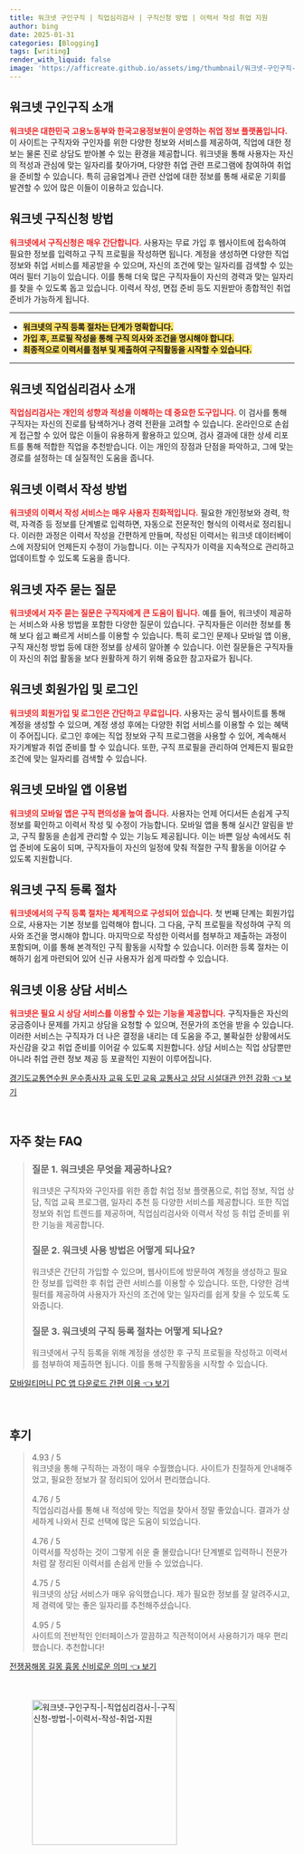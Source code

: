 ```yaml
---
title: 워크넷 구인구직 | 직업심리검사 | 구직신청 방법 | 이력서 작성 취업 지원
author: bing
date: 2025-01-31
categories: [Blogging]
tags: [writing]
render_with_liquid: false
image: 'https://afficreate.github.io/assets/img/thumbnail/워크넷-구인구직-|-직업심리검사-|-구직신청-방법-|-이력서-작성-취업-지원.webp'
---
```



<h2 id='워크넷_구인구직_소개'>워크넷 구인구직 소개</h2>

<p><b><span style="color: #ee2323;">워크넷은 대한민국 고용노동부와 한국고용정보원이 운영하는 취업 정보 플랫폼입니다.</span></b> 이 사이트는 구직자와 구인자를 위한 다양한 정보와 서비스를 제공하여, 직업에 대한 정보는 물론 진로 상담도 받아볼 수 있는 환경을 제공합니다. 워크넷을 통해 사용자는 자신의 적성과 관심에 맞는 일자리를 찾아가며, 다양한 취업 관련 프로그램에 참여하여 취업을 준비할 수 있습니다. 특히 금융업계나 관련 산업에 대한 정보를 통해 새로운 기회를 발견할 수 있어 많은 이들이 이용하고 있습니다.</p>

<h2 id='워크넷_구직신청_방법'>워크넷 구직신청 방법</h2>

<p><b><span style="color: #ee2323;">워크넷에서 구직신청은 매우 간단합니다.</span></b> 사용자는 무료 가입 후 웹사이트에 접속하여 필요한 정보를 입력하고 구직 프로필을 작성하면 됩니다. 계정을 생성하면 다양한 직업 정보와 취업 서비스를 제공받을 수 있으며, 자신의 조건에 맞는 일자리를 검색할 수 있는 여러 필터 기능이 있습니다. 이를 통해 더욱 많은 구직자들이 자신의 경력과 맞는 일자리를 찾을 수 있도록 돕고 있습니다. 이력서 작성, 면접 준비 등도 지원받아 종합적인 취업 준비가 가능하게 됩니다.</p>

<hr />

<ul>
    <li><b><span style="background-color: #ffe066;">워크넷의 구직 등록 절차는 단계가 명확합니다.</span></b></li>
    <li><b><span style="background-color: #ffe066;">가입 후, 프로필 작성을 통해 구직 의사와 조건을 명시해야 합니다.</span></b></li>
    <li><b><span style="background-color: #ffe066;">최종적으로 이력서를 첨부 및 제출하여 구직활동을 시작할 수 있습니다.</span></b></li>
</ul>

<hr />

<h2 id='워크넷_직업심리검사_소개'>워크넷 직업심리검사 소개</h2>

<p><b><span style="color: #ee2323;">직업심리검사는 개인의 성향과 적성을 이해하는 데 중요한 도구입니다.</span></b> 이 검사를 통해 구직자는 자신의 진로를 탐색하거나 경력 전환을 고려할 수 있습니다. 온라인으로 손쉽게 접근할 수 있어 많은 이들이 유용하게 활용하고 있으며, 검사 결과에 대한 상세 리포트를 통해 적합한 직업을 추천받습니다. 이는 개인의 장점과 단점을 파악하고, 그에 맞는 경로를 설정하는 데 실질적인 도움을 줍니다.</p>

<h2 id='워크넷_이력서_작성_방법'>워크넷 이력서 작성 방법</h2>

<p><b><span style="color: #ee2323;">워크넷의 이력서 작성 서비스는 매우 사용자 친화적입니다.</span></b> 필요한 개인정보와 경력, 학력, 자격증 등 정보를 단계별로 입력하면, 자동으로 전문적인 형식의 이력서로 정리됩니다. 이러한 과정은 이력서 작성을 간편하게 만들며, 작성된 이력서는 워크넷 데이터베이스에 저장되어 언제든지 수정이 가능합니다. 이는 구직자가 이력을 지속적으로 관리하고 업데이트할 수 있도록 도움을 줍니다.</p>

<h2 id='워크넷_자주_묻는_질문'>워크넷 자주 묻는 질문</h2>

<p><b><span style="color: #ee2323;">워크넷에서 자주 묻는 질문은 구직자에게 큰 도움이 됩니다.</span></b> 예를 들어, 워크넷이 제공하는 서비스와 사용 방법을 포함한 다양한 질문이 있습니다. 구직자들은 이러한 정보를 통해 보다 쉽고 빠르게 서비스를 이용할 수 있습니다. 특히 로그인 문제나 모바일 앱 이용, 구직 재신청 방법 등에 대한 정보를 상세히 알아볼 수 있습니다. 이런 질문들은 구직자들이 자신의 취업 활동을 보다 원활하게 하기 위해 중요한 참고자료가 됩니다.</p>

<h2 id='워크넷_회원가입_및_로그인'>워크넷 회원가입 및 로그인</h2>

<p><b><span style="color: #ee2323;">워크넷의 회원가입 및 로그인은 간단하고 무료입니다.</span></b> 사용자는 공식 웹사이트를 통해 계정을 생성할 수 있으며, 계정 생성 후에는 다양한 취업 서비스를 이용할 수 있는 혜택이 주어집니다. 로그인 후에는 직업 정보와 구직 프로그램을 사용할 수 있어, 계속해서 자기계발과 취업 준비를 할 수 있습니다. 또한, 구직 프로필을 관리하여 언제든지 필요한 조건에 맞는 일자리를 검색할 수 있습니다.</p>

<h2 id='워크넷_모바일_앱_이용법'>워크넷 모바일 앱 이용법</h2>

<p><b><span style="color: #ee2323;">워크넷의 모바일 앱은 구직 편의성을 높여 줍니다.</span></b> 사용자는 언제 어디서든 손쉽게 구직 정보를 확인하고 이력서 작성 및 수정이 가능합니다. 모바일 앱을 통해 실시간 알림을 받고, 구직 활동을 손쉽게 관리할 수 있는 기능도 제공됩니다. 이는 바쁜 일상 속에서도 취업 준비에 도움이 되며, 구직자들이 자신의 일정에 맞춰 적절한 구직 활동을 이어갈 수 있도록 지원합니다.</p>

<h2 id='워크넷_구직_등록_절차'>워크넷 구직 등록 절차</h2>

<p><b><span style="color: #ee2323;">워크넷에서의 구직 등록 절차는 체계적으로 구성되어 있습니다.</span></b> 첫 번째 단계는 회원가입으로, 사용자는 기본 정보를 입력해야 합니다. 그 다음, 구직 프로필을 작성하여 구직 의사와 조건을 명시해야 합니다. 마지막으로 작성한 이력서를 첨부하고 제출하는 과정이 포함되며, 이를 통해 본격적인 구직 활동을 시작할 수 있습니다. 이러한 등록 절차는 이해하기 쉽게 마련되어 있어 신규 사용자가 쉽게 따라할 수 있습니다.</p>

<h2 id='워크넷_이용_상담_서비스'>워크넷 이용 상담 서비스</h2>

<p><b><span style="color: #ee2323;">워크넷은 필요 시 상담 서비스를 이용할 수 있는 기능을 제공합니다.</span></b> 구직자들은 자신의 궁금증이나 문제를 가지고 상담을 요청할 수 있으며, 전문가의 조언을 받을 수 있습니다. 이러한 서비스는 구직자가 더 나은 결정을 내리는 데 도움을 주고, 불확실한 상황에서도 자신감을 갖고 취업 준비를 이어갈 수 있도록 지원합니다. 상담 서비스는 직업 상담뿐만 아니라 취업 관련 정보 제공 등 포괄적인 지원이 이루어집니다.</p>


<p><a class="click-button" title="경기도교통연수원 운수종사자 교육 도민 교육 교통사고 상담 시설대관 안전 강화" href="https://afficreate.github.io/posts/%EA%B2%BD%EA%B8%B0%EB%8F%84%EA%B5%90%ED%86%B5%EC%97%B0%EC%88%98%EC%9B%90-%EC%9A%B4%EC%88%98%EC%A2%85%EC%82%AC%EC%9E%90-%EA%B5%90%EC%9C%A1-%EB%8F%84%EB%AF%BC-%EA%B5%90%EC%9C%A1-%EA%B5%90%ED%86%B5%EC%82%AC%EA%B3%A0-%EC%83%81%EB%8B%B4-%EC%8B%9C%EC%84%A4%EB%8C%80%EA%B4%80-%EC%95%88%EC%A0%84-%EA%B0%95%ED%99%94/" rel="dofollow">경기도교통연수원 운수종사자 교육 도민 교육 교통사고 상담 시설대관 안전 강화 👈 보기</a></p><br>
<h2 id='자주_찾는_FAQ'>자주 찾는 FAQ</h2>
<div itemscope="" itemtype="https://schema.org/FAQPage"> 
<blockquote> 
<div itemscope="" itemprop="mainEntity" itemtype="https://schema.org/Question"> 
<h3 itemprop="name">질문 1. 워크넷은 무엇을 제공하나요?</h3> 
<div itemscope="" itemprop="acceptedAnswer" itemtype="https://schema.org/Answer"> 
<span itemprop="text"> 
<p>워크넷은 구직자와 구인자를 위한 종합 취업 정보 플랫폼으로, 취업 정보, 직업 상담, 직업 교육 프로그램, 일자리 추천 등 다양한 서비스를 제공합니다. 또한 직업 정보와 취업 트렌드를 제공하며, 직업심리검사와 이력서 작성 등 취업 준비를 위한 기능을 제공합니다.</p> 
</span> 
</div> 
</div> 

<div itemscope="" itemprop="mainEntity" itemtype="https://schema.org/Question"> 
<h3 itemprop="name">질문 2. 워크넷 사용 방법은 어떻게 되나요?</h3> 
<div itemscope="" itemprop="acceptedAnswer" itemtype="https://schema.org/Answer"> 
<span itemprop="text"> 
<p>워크넷은 간단히 가입할 수 있으며, 웹사이트에 방문하여 계정을 생성하고 필요한 정보를 입력한 후 취업 관련 서비스를 이용할 수 있습니다. 또한, 다양한 검색 필터를 제공하여 사용자가 자신의 조건에 맞는 일자리를 쉽게 찾을 수 있도록 도와줍니다.</p> 
</span> 
</div> 
</div> 

<div itemscope="" itemprop="mainEntity" itemtype="https://schema.org/Question"> 
<h3 itemprop="name">질문 3. 워크넷의 구직 등록 절차는 어떻게 되나요?</h3> 
<div itemscope="" itemprop="acceptedAnswer" itemtype="https://schema.org/Answer"> 
<span itemprop="text"> 
<p>워크넷에서 구직 등록을 위해 계정을 생성한 후 구직 프로필을 작성하고 이력서를 첨부하여 제출하면 됩니다. 이를 통해 구직활동을 시작할 수 있습니다.</p> 
</span> 
</div> 
</div> 
</blockquote> 
</div>
<p><a class="click-button" title="모바일티머니 PC 앱 다운로드 간편 이용" href="https://afficreate.github.io/posts/%EB%AA%A8%EB%B0%94%EC%9D%BC%ED%8B%B0%EB%A8%B8%EB%8B%88-PC-%EC%95%B1-%EB%8B%A4%EC%9A%B4%EB%A1%9C%EB%93%9C-%EA%B0%84%ED%8E%B8-%EC%9D%B4%EC%9A%A9/" rel="dofollow">모바일티머니 PC 앱 다운로드 간편 이용 👈 보기</a></p><br>
<h2 id='후기'>후기</h2>
<div itemscope itemtype="https://schema.org/Product">
  <blockquote>
  <div itemprop="review" itemscope itemtype="https://schema.org/Review">
      <div itemprop="reviewRating" itemscope itemtype="https://schema.org/Rating"> <span itemprop="ratingValue">4.93</span> / <span itemprop="bestRating">5</span> </div>
      <span itemprop="reviewBody">워크넷을 통해 구직하는 과정이 매우 수월했습니다. 사이트가 친절하게 안내해주었고, 필요한 정보가 잘 정리되어 있어서 편리했습니다.</span>
  </div>
  <br>
  <div itemprop="review" itemscope itemtype="https://schema.org/Review">
      <div itemprop="reviewRating" itemscope itemtype="https://schema.org/Rating"> <span itemprop="ratingValue">4.76</span> / <span itemprop="bestRating">5</span> </div>
      <span itemprop="reviewBody">직업심리검사를 통해 내 적성에 맞는 직업을 찾아서 정말 좋았습니다. 결과가 상세하게 나와서 진로 선택에 많은 도움이 되었습니다.</span>
  </div>
  <br>
  <div itemprop="review" itemscope itemtype="https://schema.org/Review">
      <div itemprop="reviewRating" itemscope itemtype="https://schema.org/Rating"> <span itemprop="ratingValue">4.76</span> / <span itemprop="bestRating">5</span> </div>
      <span itemprop="reviewBody">이력서를 작성하는 것이 그렇게 쉬운 줄 몰랐습니다! 단계별로 입력하니 전문가처럼 잘 정리된 이력서를 손쉽게 만들 수 있었습니다.</span>
  </div>
  <br>
  <div itemprop="review" itemscope itemtype="https://schema.org/Review">
      <div itemprop="reviewRating" itemscope itemtype="https://schema.org/Rating"> <span itemprop="ratingValue">4.75</span> / <span itemprop="bestRating">5</span> </div>
      <span itemprop="reviewBody">워크넷의 상담 서비스가 매우 유익했습니다. 제가 필요한 정보를 잘 알려주시고, 제 경력에 맞는 좋은 일자리를 추천해주셨습니다.</span>
  </div>
  <br>
  <div itemprop="review" itemscope itemtype="https://schema.org/Review">
      <div itemprop="reviewRating" itemscope itemtype="https://schema.org/Rating"> <span itemprop="ratingValue">4.95</span> / <span itemprop="bestRating">5</span> </div>
      <span itemprop="reviewBody">사이트의 전반적인 인터페이스가 깔끔하고 직관적이어서 사용하기가 매우 편리했습니다. 추천합니다!</span>
  </div>
  </blockquote>
</div>
<p><a class="click-button" title="전쟁꿈해몽 길몽 흉몽 신비로운 의미" href="https://afficreate.github.io/posts/%EC%A0%84%EC%9F%81%EA%BF%88%ED%95%B4%EB%AA%BD-%EA%B8%B8%EB%AA%BD-%ED%9D%89%EB%AA%BD-%EC%8B%A0%EB%B9%84%EB%A1%9C%EC%9A%B4-%EC%9D%98%EB%AF%B8/" rel="dofollow">전쟁꿈해몽 길몽 흉몽 신비로운 의미 👈 보기</a></p><br>
<figure class="image"><img src="https://afficreate.github.io/assets/img/thumbnail/워크넷-구인구직-|-직업심리검사-|-구직신청-방법-|-이력서-작성-취업-지원.webp" alt="워크넷-구인구직-|-직업심리검사-|-구직신청-방법-|-이력서-작성-취업-지원" width="256" height="256"></figure>